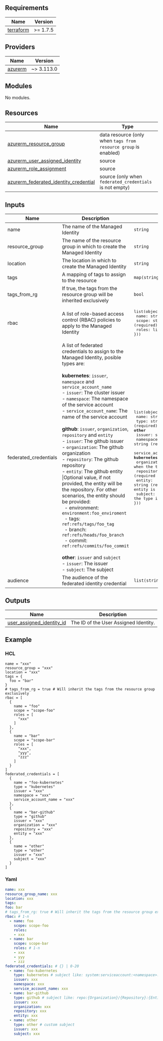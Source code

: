 ## Requirements

| Name | Version |
|------|---------|
| <a name="requirement_terraform"></a> [terraform](#requirement\_terraform) | >= 1.7.5 |

## Providers

| Name | Version |
|------|---------|
| <a name="provider_azurerm"></a> [azurerm](#provider\_azurerm) | ~> 3.113.0 |

## Modules

No modules.

## Resources

| Name | Type |
|------|------|
| [azurerm_resource_group](https://registry.terraform.io/providers/hashicorp/azurerm/latest/docs/data-sources/resource_group.html) | data resource (only when `tags from resource group` is enabled) |
| [azurerm_user_assigned_identity](https://registry.terraform.io/providers/hashicorp/azurerm/latest/docs/resources/user_assigned_identity) | source |
| [azurerm_role_assignment](https://registry.terraform.io/providers/hashicorp/azurerm/2.62.1/docs/resources/role_assignment) | source |
| [azurerm_federated_identity_credential](https://registry.terraform.io/providers/hashicorp/azurerm/latest/docs/resources/federated_identity_credential) | source (only when `federated_credentials` is not empty) |

## Inputs

| Name | Description | Type | Default | Required |
|------|-------------|------|---------|:--------:|
| name | The name of the Managed Identity | `string` | n/a | yes |
| resource_group | The name of the resource group in which to create the Managed Identity | `string` | n/a | yes |
| location | The location in which to create the Managed Identity | `string` | n/a | yes |
| tags | A mapping of tags to assign to the resource | `map(string)` | n/a | no |
| tags_from_rg | If true, the tags from the resource group will be inherited exclusively | `bool` | `false` | no |
| rbac | A list of role-based access control (RBAC) policies to apply to the Managed Identity | <pre>list(object({<br> name: string (required)<br> scope: string (required)<br> roles: list(string) (required)<br>}))</pre> | n/a | yes |
| federated_credentials | A list of federated credentials to assign to the Managed Identity, posible types are:<br><br>**kubernetes**: `issuer`, `namespace` and `service_account_name`<br>- `issuer`: The cluster issuer<br>- `namespace`: The namespace of the service account<br>- `service_account_name`: The name of the service account<br><br>**github**: `issuer`, `organization`, `repository` and `entity`<br>- `issuer`: The github issuer<br>- `organization`: The github organization<br>- `repository`: The github repository<br>- `entity`: The github entity \|Optional value, if not provided, the entity will be the repository. For other scenarios, the entity should be provided:<br>&nbsp;&nbsp;- environment: `environment:foo_enviroment`<br>&nbsp;&nbsp;- tags: `ref:refs/tags/foo_tag`<br>&nbsp;&nbsp;- branch: `ref:refs/heads/foo_branch`<br>&nbsp;&nbsp;- commit: `ref:refs/commits/foo_commit`<br><br>**other**: `issuer` and `subject`<br>- `issuer`: The issuer<br>- `subject`: The subject | <pre>list(object({<br> name: string (required)<br> type: string (required) - **kubernetes** \|\| **github** \|\| **other**<br> issuer: string (required)<br> namespace: string (required only when the type is **kubernetes**)<br> service_account_name: string (required only when the type is **kubernetes**)<br> organization: string (required only when the type is **github**)<br> repository: string (required only when the type is **github**)<br> entity: string (required only when the type is **github** and the entity is not the repository)<br> subject: string (required only when the type is **other**)<br>}))</pre> | `[]` | no |
| audience | The audience of the federated identity credential | `list(string)` | `["api://AzureADTokenExchange"]` | no |

## Outputs

| Name | Description |
|------|-------------|
| <a name="output_user_assigned_identity_id"></a> [user_assigned_identity_id](#output\_user\_assigned\_identity\_id) | The ID of the User Assigned Identity. |

## Example

### HCL
```hcl
name = "xxx"
resource_group = "xxx"
location = "xxx"
tags = {
  foo = "bar"
}
# tags_from_rg = true # Will inherit the tags from the resource group exclusively
rbac = [
  {
    name = "foo"
    scope = "scope-foo"
    roles = [
      "xxx"
    ]
  },
  {
    name = "bar"
    scope = "scope-bar"
    roles = [
      "xxx",
      "yyy",
      "zzz"
    ]
  }
]
federated_credentials = [
  {
    name = "foo-kubernetes"
    type = "kubernetes"
    issuer = "xxx"
    namespace = "xxx"
    service_account_name = "xxx"
  },
  {
    name = "bar-github"
    type = "github"
    issuer = "xxx"
    organization = "xxx"
    repository = "xxx"
    entity = "xxx"
  },
  {
    name = "other"
    type = "other"
    issuer = "xxx"
    subject = "xxx"
  }
]
```

### Yaml
```yaml
name: xxx
resource_group_name: xxx
location: xxx
tags:
foo: bar
# tags_from_rg: true # Will inherit the tags from the resource group exclusively
rbac: # 1-n
  - name: foo
    scope: scope-foo
    roles:
    - xxx
  - name: bar
    scope: scope-bar
    roles: # 1-n
    - xxx
    - yyy
    - zzz
federated_credentials: # {} | 0-20
  - name: foo-kubernetes
    type: kubernetes # subject like: system:serviceaccount:<namespace>:<serviceaccount>
    issuer: xxx
    namespace: xxx
    service_account_name: xxx
  - name: bar-github
    type: github # subject like: repo:{Organization}/{Repository}:{Entity}
    issuer: xxx
    organization: xxx
    repository: xxx
    entity: xxx
  - name: other
    type: other # custom subject
    issuer: xxx
    subject: xxx
```
